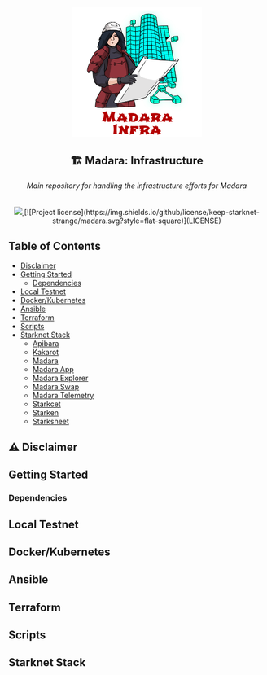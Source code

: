 <div align="center">
  <img src="images/readme-header.png" height="256">

  <h2>🏗 Madara: Infrastructure</h2>
  <h6>Main repository for handling the infrastructure efforts for Madara</h6>
  
  <a href="https://github.com/keep-starknet-strange/madara">
  <img src="https://img.shields.io/badge/Official%20Repository-Madara-red"/>
  </a>
  [![Project license](https://img.shields.io/github/license/keep-starknet-strange/madara.svg?style=flat-square)](LICENSE)

</div>

## Table of Contents

- [Disclaimer](#disclaimer)
- [Getting Started](#getting-started)
    - [Dependencies](#dependencies)
- [Local Testnet](#local-testnet)
- [Docker/Kubernetes](#docker-kubernetes)
- [Ansible](#ansible)
- [Terraform](#terraform)
- [Scripts](#scripts)
- [Starknet Stack](#starknet-stack)
    - [Apibara](/starknet-stack#apibara)
    - [Kakarot](/starknet-stack#kakarot)
    - [Madara](/starknet-stack#madara)
    - [Madara App](/starknet-stack#madara-app)
    - [Madara Explorer](/starknet-stack#madara-explorer)
    - [Madara Swap](/starknet-stack#madara-swap)
    - [Madara Telemetry](/starknet-stack#telemetry)
    - [Starkcet](/starknet-stack#starkcet)
    - [Starken](/starknet-stack#starken)
    - [Starksheet](/starknet-stack#starksheet)

## ⚠️ Disclaimer

## Getting Started

### Dependencies

## Local Testnet

## Docker/Kubernetes

## Ansible

## Terraform

## Scripts

## Starknet Stack


